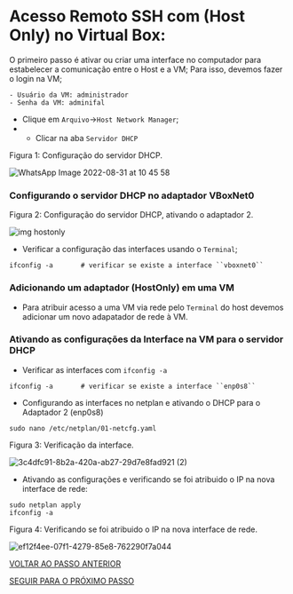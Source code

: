 # Acesso Remoto SSH com (Host Only) no Virtual Box:

O primeiro passo é ativar ou criar uma interface no computador para estabelecer a comunicação entre o Host e a VM;
Para isso, devemos fazer o login na VM;

```shell
- Usuário da VM: administrador
- Senha da VM: adminifal
```

* Clique em ``Arquivo``->``Host Network Manager``;
* * Clicar na aba ``Servidor DHCP``

Figura 1: Configuração do servidor DHCP.

![WhatsApp Image 2022-08-31 at 10 45 58](https://user-images.githubusercontent.com/103062837/187696296-59073236-b113-4045-83b7-f1c27414d1e0.jpeg)


### Configurando o servidor DHCP no adaptador VBoxNet0


Figura 2: Configuração do servidor DHCP, ativando o adaptador 2.

![img hostonly](https://user-images.githubusercontent.com/103062837/187699980-e3916248-ad4a-49ae-b9c2-0c001e56c284.jpeg)


* Verificar a configuração das interfaces usando o ``Terminal``;

```shell
ifconfig -a       # verificar se existe a interface ``vboxnet0``
```

### Adicionando um adaptador (HostOnly) em uma VM

* Para atribuir acesso a uma VM via rede pelo ``Terminal`` do host devemos adicionar um novo adapatador de rede à VM.

### Ativando as configurações da Interface na VM para o servidor DHCP

* Verificar as interfaces com ``ifconfig -a``

```shell
ifconfig -a       # verificar se existe a interface ``enp0s8``
```

* Configurando as interfaces no netplan e ativando o DHCP para o Adaptador 2 (enp0s8)

```shell
sudo nano /etc/netplan/01-netcfg.yaml
```
Figura 3: Verificação da interface.

![3c4dfc91-8b2a-420a-ab27-29d7e8fad921 (2)](https://user-images.githubusercontent.com/103062837/187697733-5bcb92b5-012f-445b-8e6b-7695b6b2e64b.jpeg)



* Ativando as configurações e verificando se foi atribuido o IP na nova interface de rede:

```shell
sudo netplan apply
ifconfig -a
```
Figura 4: Verificando se foi atribuido o IP na nova interface de rede.

![ef12f4ee-07f1-4279-85e8-762290f7a044](https://user-images.githubusercontent.com/103062837/187697894-ffc93842-33f0-489b-8de8-64c29edc9178.jpeg)


[VOLTAR AO PASSO ANTERIOR](https://github.com/laurargs/RedeApolo/blob/main/RedeApolo-main/RedeApolo-main/2%20-%20Roteiro%20SSH-Server.md)

[SEGUIR PARA O PRÓXIMO PASSO](https://github.com/laurargs/RedeApolo/blob/main/RedeApolo-main/RedeApolo-main/4%20-%20Configura%C3%A7%C3%A3o%20est%C3%A1tica%20de%20Nomes.md)
